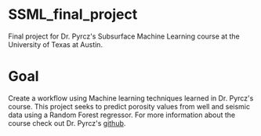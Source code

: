 # SSML_final_project
Final project for Dr. Pyrcz's Subsurface Machine Learning course at the University of Texas at Austin.

# Goal
Create a workflow using Machine learning techniques learned in Dr. Pyrcz's course. This project seeks to predict porosity values from well and seismic data using a Random Forest regressor. For more information about the course check out Dr. Pyrcz's [github](https://github.com/GeostatsGuy).
